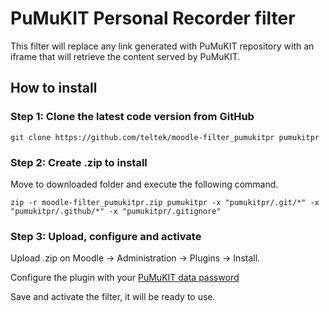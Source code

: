 # PuMuKIT Personal Recorder filter

This filter will replace any link generated with PuMuKIT repository with an iframe that will retrieve the content served by PuMuKIT.

## How to install

### Step 1: Clone the latest code version from GitHub
```
git clone https://github.com/teltek/moodle-filter_pumukitpr pumukitpr
```

### Step 2: Create .zip to install

Move to downloaded folder and execute the following command.
```
zip -r moodle-filter_pumukitpr.zip pumukitpr -x "pumukitpr/.git/*" -x "pumukitpr/.github/*" -x "pumukitpr/.gitignore"
```

### Step 3: Upload, configure and activate

Upload .zip on Moodle -> Administration -> Plugins -> Install.

Configure the plugin with your [PuMuKIT data password](https://github.com/teltek/PumukitLmsBundle/blob/master/Resources/doc/Configuration.md)

Save and activate the filter, it will be ready to use.
